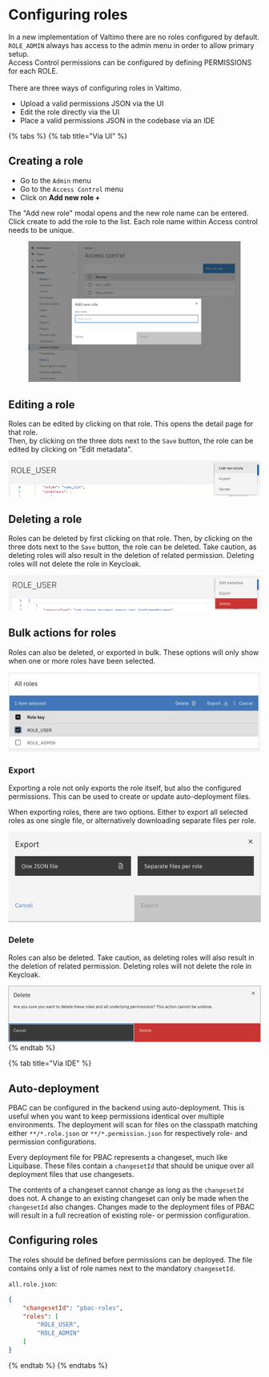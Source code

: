 # Configuring roles

In a new implementation of Valtimo there are no roles configured by default.\
`ROLE_ADMIN` always has access to the admin menu in order to allow primary setup.\
Access Control permissions can be configured by defining PERMISSIONS for each ROLE.\
\
There are three ways of configuring roles in Valtimo.

* Upload a valid permissions JSON via the UI
* Edit the role directly via the UI
* Place a valid permissions JSON in the codebase via an IDE

{% tabs %}
{% tab title="Via UI" %}
## Creating a role

* Go to the `Admin` menu
* Go to the `Access Control` menu
* Click on **Add new role +**

The "Add new role" modal opens and the new role name can be entered. Click create to add the role to the list. Each role name within Access control needs to be unique.

<figure><img src="../../.gitbook/assets/image (1).png" alt=""><figcaption></figcaption></figure>

## Editing a role

Roles can be edited by clicking on that role. This opens the detail page for that role.\
Then, by clicking on the three dots next to the `Save` button, the role can be edited by clicking on "Edit metadata".

![updating-a-role-example](../../using-valtimo/access-control/img/updating-a-role.png)

## Deleting a role

Roles can be deleted by first clicking on that role. Then, by clicking on the three dots next to the `Save` button, the role can be deleted. Take caution, as deleting roles will also result in the deletion of related permission. Deleting roles will not delete the role in Keycloak.

![deleting-a-role-example](../../using-valtimo/access-control/img/deleting-a-role.png)

## Bulk actions for roles

Roles can also be deleted, or exported in bulk. These options will only show when one or more roles have been selected.

![bulk-actions-example](../../using-valtimo/access-control/img/bulk-actions.png)

### Export

Exporting a role not only exports the role itself, but also the configured permissions. This can be used to create or update auto-deployment files.

When exporting roles, there are two options. Either to export all selected roles as one single file, or alternatively downloading separate files per role.

![exporting-roles-example](../../using-valtimo/access-control/img/exporting-roles.png)

### Delete

Roles can also be deleted. Take caution, as deleting roles will also result in the deletion of related permission. Deleting roles will not delete the role in Keycloak.

![deleting-roles-example](../../using-valtimo/access-control/img/deleting-roles.png)
{% endtab %}

{% tab title="Via IDE" %}
## Auto-deployment

PBAC can be configured in the backend using auto-deployment. This is useful when you want to keep permissions identical over multiple environments. The deployment will scan for files on the classpath matching either `**/*.role.json` or `**/*.permission.json` for respectively role- and permission configurations.

Every deployment file for PBAC represents a changeset, much like Liquibase. These files contain a `changesetId` that should be unique over all deployment files that use changesets.

The contents of a changeset cannot change as long as the `changesetId` does not. A change to an existing changeset can only be made when the `changesetId` also changes. Changes made to the deployment files of PBAC will result in a full recreation of existing role- or permission configuration.

## Configuring roles

The roles should be defined before permissions can be deployed. The file contains only a list of role names next to the mandatory `changesetId`.

`all.role.json`:

```json
{
    "changesetId": "pbac-roles",
    "roles": [
        "ROLE_USER",
        "ROLE_ADMIN"
    ]
}
```
{% endtab %}
{% endtabs %}


